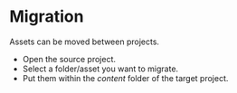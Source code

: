 # Migration

Assets can be moved between projects.

* Open the source project.
* Select a folder/asset you want to migrate.
* Put them within the *content* folder of the target project.
